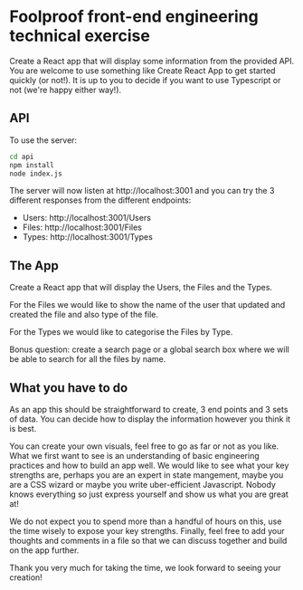 # Foolproof front-end engineering technical exercise

Create a React app that will display some information from the provided API. You are welcome to use something like Create React App to get started quickly (or not!). It is up to you to decide if you want to use Typescript or not (we're happy either way!).

## API

To use the server:

```bash
cd api
npm install
node index.js
```

The server will now listen at http://localhost:3001 and you can try the 3 different responses from the different endpoints:

- Users: http://localhost:3001/Users
- Files: http://localhost:3001/Files
- Types: http://localhost:3001/Types

## The App

Create a React app that will display the Users, the Files and the Types.

For the Files we would like to show the name of the user that updated and created the file and also type of the file.

For the Types we would like to categorise the Files by Type.

Bonus question: create a search page or a global search box where we will be able to search for all the files by name.

## What you have to do

As an app this should be straightforward to create, 3 end points and 3 sets of data. You can decide how to display the information however you think it is best.

You can create your own visuals, feel free to go as far or not as you like. What we first want to see is an understanding of basic engineering practices and how to build an app well. We would like to see what your key strengths are, perhaps you are an expert in state mangement, maybe you are a CSS wizard or maybe you write uber-efficient Javascript. Nobody knows everything so just express yourself and show us what you are great at!

We do not expect you to spend more than a handful of hours on this, use the time wisely to expose your key strengths. Finally, feel free to add your thoughts and comments in a file so that we can discuss together and build on the app further.

Thank you very much for taking the time, we look forward to seeing your creation!
